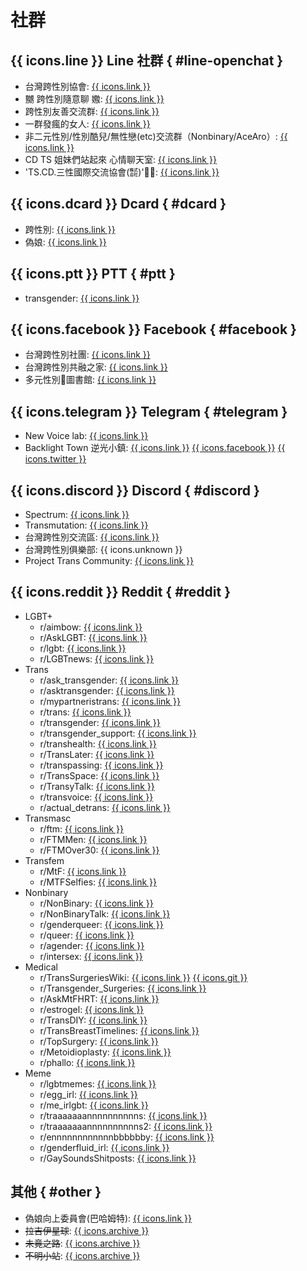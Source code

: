 # 社群

## {{ icons.line }} Line 社群 { #line-openchat }
- 台灣跨性別協會: [{{ icons.link }}](https://line.me/ti/g2/KCJIeuoy246Be-G4L6jZuJ2LMCU0OmhKQ963gQ)
- 嬲 跨性別隨意聊 嫐: [{{ icons.link }}](https://line.me/ti/g2/oUOfIcMTVa84-63VxbPkaJXhV4Jq7EFdkjP1iQ)
- 跨性別友善交流群: [{{ icons.link }}](https://line.me/ti/g2/XuAPKJa_i8BBOsXVOABEY2teaPTw6iRBiGOjog)
- 一群發瘋的女人: [{{ icons.link }}](https://line.me/ti/g2/YfLfbQBxLou-lVa27nX7Xq_mNeeKFw60b4HfzA)
- 非二元性別/性別酷兒/無性戀(etc)交流群（Nonbinary/AceAro）: [{{ icons.link }}](https://line.me/ti/g2/lZzvHQenXq_S5HId0_rYFrDt1Pioq-w3BuWMbw)
- CD TS 姐妹們站起來 心情聊天室: [{{ icons.link }}](https://line.me/ti/g2/nHCDvdoDaY23-5SJdx3nig)
- 'TS.CD.三性國際交流協會(㍿)'🏳️‍⚧: [{{ icons.link }}](https://line.me/ti/g2/jO56May_Ew-An4KzergdfQ)

## {{ icons.dcard }} Dcard { #dcard }
- 跨性別: [{{ icons.link }}](https://www.dcard.tw/f/trans/)
- 偽娘: [{{ icons.link }}](https://www.dcard.tw/f/otokonoko)

## {{ icons.ptt }} PTT { #ptt }
- transgender: [{{ icons.link }}](https://www.ptt.cc/bbs/transgender/)

## {{ icons.facebook }} Facebook { #facebook }
- 台灣跨性別社團: [{{ icons.link }}](https://www.facebook.com/groups/taiwantransgender)
- 台灣跨性別共融之家: [{{ icons.link }}](https://www.facebook.com/groups/945173803593462/)
- 多元性別🌈圖書館: [{{ icons.link }}](https://www.facebook.com/groups/185580525638320/)

## {{ icons.telegram }} Telegram { #telegram }
- New Voice lab: [{{ icons.link }}](https://t.me/+m0rXsTRbH4A1MWJl)
- Backlight Town 逆光小鎮: [{{ icons.link }}](https://forms.gle/jagHaEqpWWzwQZHk7) [{{ icons.facebook }}](https://www.facebook.com/61571690964724) [{{ icons.twitter }}](https://x.com/backlighttown)

## {{ icons.discord }} Discord { #discord }
- Spectrum: [{{ icons.link }}](http://discord.gg/lgbtq)
- Transmutation: [{{ icons.link }}](https://discord.gg/hA69mbpF5r)
- 台灣跨性別交流區: [{{ icons.link }}](https://discord.gg/EB3uYnamXs)
- 台灣跨性別俱樂部: {{ icons.unknown }}
- Project Trans Community: [{{ icons.link }}](https://discord.com/invite/vARta64sBq)

## {{ icons.reddit }} Reddit { #reddit }
- LGBT+
    - r/aimbow: [{{ icons.link }}](https://www.reddit.com/r/ainbow/)
    - r/AskLGBT: [{{ icons.link }}](https://www.reddit.com/r/AskLGBT/)
    - r/lgbt: [{{ icons.link }}](https://www.reddit.com/r/lgbt/)
    - r/LGBTnews: [{{ icons.link }}](https://www.reddit.com/r/LGBTnews/)
- Trans
    - r/ask_transgender: [{{ icons.link }}](https://www.reddit.com/r/ask_transgender/)
    - r/asktransgender: [{{ icons.link }}](https://www.reddit.com/r/asktransgender/)
    - r/mypartneristrans: [{{ icons.link }}](https://www.reddit.com/r/mypartneristrans)
    - r/trans: [{{ icons.link }}](https://www.reddit.com/r/trans/)
    - r/transgender: [{{ icons.link }}](https://www.reddit.com/r/transgender/)
    - r/transgender_support: [{{ icons.link }}](https://www.reddit.com/r/transgender_support/)
    - r/transhealth: [{{ icons.link }}](https://www.reddit.com/r/transhealth/)
    - r/TransLater: [{{ icons.link }}](https://www.reddit.com/r/TransLater/)
    - r/transpassing: [{{ icons.link }}](https://www.reddit.com/r/transpassing/)
    - r/TransSpace: [{{ icons.link }}](https://www.reddit.com/r/TransSpace/)
    - r/TransyTalk: [{{ icons.link }}](https://www.reddit.com/r/TransyTalk/)
    - r/transvoice: [{{ icons.link }}](https://www.reddit.com/r/transvoice/)
    - r/actual_detrans: [{{ icons.link }}](https://www.reddit.com/r/actual_detrans/)
- Transmasc
    - r/ftm: [{{ icons.link }}](https://www.reddit.com/r/ftm/)
    - r/FTMMen: [{{ icons.link }}](https://www.reddit.com/r/FTMMen/)
    - r/FTMOver30: [{{ icons.link }}](https://www.reddit.com/r/FTMOver30/)
- Transfem
    - r/MtF: [{{ icons.link }}](https://www.reddit.com/r/MtF/)
    - r/MTFSelfies: [{{ icons.link }}](https://www.reddit.com/r/MTFSelfies/)
- Nonbinary
    - r/NonBinary: [{{ icons.link }}](https://www.reddit.com/r/NonBinary/)
    - r/NonBinaryTalk: [{{ icons.link }}](https://www.reddit.com/r/NonBinaryTalk/)
    - r/genderqueer: [{{ icons.link }}](https://www.reddit.com/r/genderqueer/)
    - r/queer: [{{ icons.link }}](https://www.reddit.com/r/queer/)
    - r/agender: [{{ icons.link }}](https://www.reddit.com/r/agender/)
    - r/intersex: [{{ icons.link }}](https://www.reddit.com/r/intersex)
- Medical
    - r/TransSurgeriesWiki: [{{ icons.link }}](https://www.reddit.com/r/TransSurgeriesWiki/) [{{ icons.git }}](https://github.com/zp100/Transgender_Surgeries)
    - r/Transgender_Surgeries: [{{ icons.link }}](https://www.reddit.com/r/Transgender_Surgeries/)
    - r/AskMtFHRT: [{{ icons.link }}](https://www.reddit.com/r/AskMtFHRT/)
    - r/estrogel: [{{ icons.link }}](https://www.reddit.com/r/estrogel/)
    - r/TransDIY: [{{ icons.link }}](https://www.reddit.com/r/TransDIY/)
    - r/TransBreastTimelines: [{{ icons.link }}](https://www.reddit.com/r/TransBreastTimelines/)
    - r/TopSurgery: [{{ icons.link }}](https://www.reddit.com/r/TopSurgery/)
    - r/Metoidioplasty: [{{ icons.link }}](https://www.reddit.com/r/Metoidioplasty/)
    - r/phallo: [{{ icons.link }}](https://www.reddit.com/r/phallo/)
- Meme
    - r/lgbtmemes: [{{ icons.link }}](https://www.reddit.com/r/lgbtmemes/)
    - r/egg_irl: [{{ icons.link }}](https://www.reddit.com/r/egg_irl/)
    - r/me_irlgbt: [{{ icons.link }}](https://www.reddit.com/r/me_irlgbt/)
    - r/traaaaaaannnnnnnnnns: [{{ icons.link }}](https://www.reddit.com/r/traaaaaaannnnnnnnnns/)
    - r/traaaaaaannnnnnnnnns2: [{{ icons.link }}](https://www.reddit.com/r/traaaaaaannnnnnnnnns2/)
    - r/ennnnnnnnnnnnbbbbbby: [{{ icons.link }}](https://www.reddit.com/r/ennnnnnnnnnnnbbbbbby/)
    - r/genderfluid_irl: [{{ icons.link }}](https://www.reddit.com/r/genderfluid_irl/)
    - r/GaySoundsShitposts: [{{ icons.link }}](https://www.reddit.com/r/GaySoundsShitposts/)

## 其他 { #other }
- 偽娘向上委員會(巴哈姆特): [{{ icons.link }}](https://forum.gamer.com.tw/B.php?bsn=60552)
- ~~拉吉伊星球~~: [{{ icons.archive }}](https://web.archive.org/web/20230401003103/https://www.ragii.net/)
- ~~未竟之路~~: [{{ icons.archive }}](https://web.archive.org/web/20240514101551/https://trnt.tw/)
- ~~不明小站~~: [{{ icons.archive }}](https://web.archive.org/web/20220528222757/https://trnt.lgbt/)
